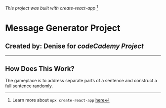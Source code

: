 *This project was built with create-react-app* [^1]

# Message Generator Project

## Created by: Denise for *codeCademy Project*

---

## How Does This Work?
The gameplace is to address separate parts of a sentence and construct a full sentence randomly.

[^1]: Learn more about `npx create-react-app` [here](https://legacy.reactjs.org/)